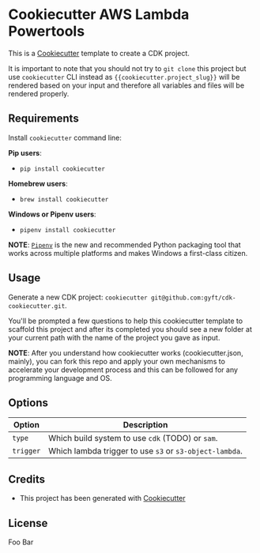 # Cookiecutter AWS Lambda Powertools

This is a [Cookiecutter](https://github.com/audreyr/cookiecutter) template to create a CDK project.

It is important to note that you should not try to `git clone` this project but use `cookiecutter` CLI instead as ``{{cookiecutter.project_slug}}`` will be rendered based on your input and therefore all variables and files will be rendered properly.

## Requirements

Install `cookiecutter` command line:

**Pip users**:

* `pip install cookiecutter`

**Homebrew users**:

* `brew install cookiecutter`

**Windows or Pipenv users**:

* `pipenv install cookiecutter`

**NOTE**: [`Pipenv`](https://github.com/pypa/pipenv) is the new and recommended Python packaging tool that works across multiple platforms and makes Windows a first-class citizen.

## Usage

Generate a new CDK project: `cookiecutter git@github.com:gyft/cdk-cookiecutter.git`.

You'll be prompted a few questions to help this cookiecutter template to scaffold this project and after its completed you should see a new folder at your current path with the name of the project you gave as input.

**NOTE**: After you understand how cookiecutter works (cookiecutter.json, mainly), you can fork this repo and apply your own mechanisms to accelerate your development process and this can be followed for any programming language and OS.

## Options

Option | Description
------------------------------------------------- | ---------------------------------------------------------------------------------
`type` | Which build system to use `cdk` (TODO) or `sam`.
`trigger` | Which lambda trigger to use `s3` or `s3-object-lambda`.

## Credits

* This project has been generated with [Cookiecutter](https://github.com/audreyr/cookiecutter)

## License

Foo Bar

